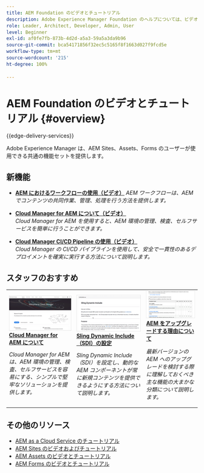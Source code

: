 ```yaml
---
title: AEM Foundation のビデオとチュートリアル
description: Adobe Experience Manager Foundation のヘルプについては、ビデオとチュートリアルをご覧ください。
role: Leader, Architect, Developer, Admin, User
level: Beginner
exl-id: af0fe7fb-873b-4d2d-a5a3-59a5a3da9b96
source-git-commit: bca54171856f32ec5c5165f8f1663d027f9fcd5e
workflow-type: tm+mt
source-wordcount: '215'
ht-degree: 100%

---
```


# AEM Foundation のビデオとチュートリアル {#overview}

{{edge-delivery-services}}

Adobe Experience Manager は、AEM Sites、Assets、Forms のユーザーが使用できる共通の機能セットを提供します。

<div id="whats-new-section">

## 新機能

* **[AEM におけるワークフローの使用（ビデオ）](./workflow/use-workflow.md)**
  *AEM ワークフローは、AEM でコンテンツの共同作業、管理、処理を行う方法を提供します。*

* **[Cloud Manager for AEM について（ビデオ）](./cloud-manager/understand-cloud-manager-for-aem.md)**\
  *Cloud Manager for AEM を使用すると、AEM 環境の管理、検査、セルフサービスを簡単に行うことができます。*

* **[Cloud Manager CI/CD Pipeline の使用（ビデオ）](./cloud-manager/use-the-cicd-pipeline-in-cloud-manager-for-aem.md)**\
  *Cloud Manager の CI/CD パイプラインを使用して、安全で一貫性のあるデプロイメントを確実に実行する方法について説明します。*

</div>

<div id="recs-overview-body-1"></div>
<div id="recs-overview-body-2"></div>
<div id="recs-overview-body-3"></div>
<div id="recs-overview-body-4"></div>
<div id="recs-overview-body-5"></div>
<div id="recs-overview-body-6"></div>

<div id="staff-picks-section">

## スタッフのおすすめ

<table>
<tr>
  <td>
    <a href="./cloud-manager/understand-cloud-manager-for-aem.md">
    <img alt="Cloud Manager for AEM について" src="./cloud-manager/assets/understand-cloud-manager-for-aem/thumbnail.png" />
    </a>
    <div>
     <a href="./cloud-manager/understand-cloud-manager-for-aem.md">
 <strong>Cloud Manager for AEM について</strong>
 </a>
    </div>
    <p>
    <em>Cloud Manager for AEM は、AEM 環境の管理、検査、セルフサービスを容易にする、シンプルで堅牢なソリューションを提供します。</em>
    <p>
  </td>
   <td>
    <a href="./development/set-up-sling-dynamic-include.md">
    <img alt="Sling Dynamic Include（SDI）の設定" src="./development/assets/set-up-sling-dynamic-include/thumbnail.png" />
    </a>
     <div>
     <a href="./development/set-up-sling-dynamic-include.md">
 <strong>Sling Dynamic Include（SDI）の設定</strong>
 </a>
    </div>
    <p>
    <em>Sling Dynamic Include（SDI）を設定し、動的な AEM コンポーネントが常に新規コンテンツを提供できるようにする方法について説明します。</em>
    <p>
  </td>
  <td>
    <a href="./administration/understand-reasons-to-upgrade.md">
    <img alt="AEM をアップグレードする理由について" src="./administration/assets/understand-reasons-to-upgrade/thumbnail.png" />
    </a>
    <div>
    <a href="./administration/understand-reasons-to-upgrade.md">
 <strong>AEM をアップグレードする理由について</strong>
 </a>
    </div>
    <p>
    <em>最新バージョンの AEM へのアップグレードを検討する際に理解しておくべき主な機能の大まかな分類について説明します。</em>
    </p>
  </td>
</tr>
</table>

</div>

## その他のリソース

* [AEM as a Cloud Service のチュートリアル](/help/cloud-service/overview.md)
* [AEM Sites のビデオおよびチュートリアル](/help/sites/overview.md)
* [AEM Assets のビデオとチュートリアル](/help/assets/overview.md)
* [AEM Forms のビデオとチュートリアル](/help/forms/overview.md)
